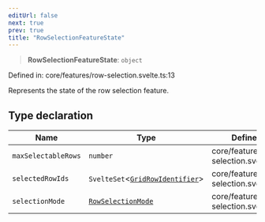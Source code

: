 ```yaml
---
editUrl: false
next: true
prev: true
title: "RowSelectionFeatureState"
---
```


> **RowSelectionFeatureState**: `object`

Defined in: core/features/row-selection.svelte.ts:13

Represents the state of the row selection feature.

## Type declaration

| Name | Type | Defined in |
| ------ | ------ | ------ |
| <a id="maxselectablerows"></a> `maxSelectableRows` | `number` | core/features/row-selection.svelte.ts:15 |
| <a id="selectedrowids"></a> `selectedRowIds` | `SvelteSet`\<[`GridRowIdentifier`](/api/type-aliases/gridrowidentifier/)\> | core/features/row-selection.svelte.ts:14 |
| <a id="selectionmode"></a> `selectionMode` | [`RowSelectionMode`](/api/type-aliases/rowselectionmode/) | core/features/row-selection.svelte.ts:16 |
